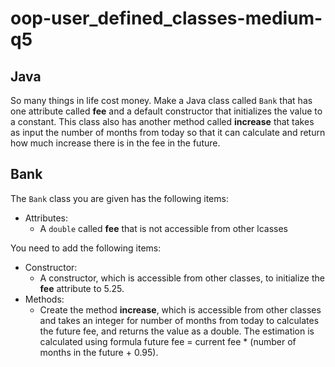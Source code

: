 # oop-user_defined_classes-medium-q5

## Java

So many things in life cost money. Make a Java class called `Bank` that has one attribute
called **fee** and a default constructor that initializes the value to a constant. This class
also has another method called **increase** that takes as input the number of months
from today so that it can calculate and return how much increase there is in the fee in the
future.

## Bank

The `Bank` class you are given has the following items:

- Attributes:
    - A `double` called **fee** that is not accessible from other lcasses

You need to add the following items:

- Constructor:
    - A constructor, which is accessible from other classes, to initialize the **fee** attribute to 5.25.
- Methods:
    - Create the method **increase**, which is accessible from other classes and takes an integer for number of months
      from today to calculates the future fee, and returns the value as a double. The estimation is calculated using 
      formula future fee = current fee * (number of months in the future + 0.95).
